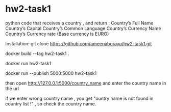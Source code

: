 # hw2-task1
python code that receives a country , and return :
Country’s Full Name
Country’s Capital
Country’s Common Language
Country’s Currency Name
Country’s Currency rate (Base currency is EURO)


Installation:
git clone https://github.com/ameenaboraya/hw2-task1.git

docker build --tag hw2-task1 .

docker run hw2-task1

docker run --publish 5000:5000 hw2-task1



then open http://127.0.0.1:5000/country_name
and enter the country name in the url

if we enter wrong country name , you get "ountry  name is not found in country list !" , so check the country name.
